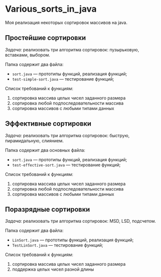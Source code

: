 # Various_sorts_in_java

Моя реализация некоторых сортировок массивов на java.

## Простейшие сортировки
*Задача:* реализовать три алгоритма сортировок: пузырьковую,
вставками, выбором.

Папка содержит два файла:
* `sort.java` — прототипы функций, реализация функций;
* `test-simple-sort.java` — тестирование функций;

Cписок требований к функциям:
1. сортировка массива целых чисел заданного размера
2. сортировка любой подпоследовательности массива
3. сортировка массивов с любыми типами данных

## Эффективные сортировки
*Задача:* реализовать три алгоритма сортировок: быструю,
пирамидальную, слиянием.

Папка содержит два основных файла:
* `sort.java` — прототипы функций, реализация функций;
* `test-effective-sort.java` — тестирование функций;

Cписок требований к функциям:
1. сортировка массива целых чисел заданного размера
2. сортировка любой подпоследовательности массива
3. сортировка массивов с любыми типами данных

## Поразрядные сортировки
*Задача:* реализовать три алгоритма сортировок: MSD, LSD,
подсчетом.

Папка содержит два файла:
* `LinSort.java` — прототипы функций, реализация функций;
* `TestLinSort.java` — тестирование функций;

Cписок требований к функциям:
1. сортировка массива целых чисел заданного размера
2. поддержка целых чисел разной длины 
